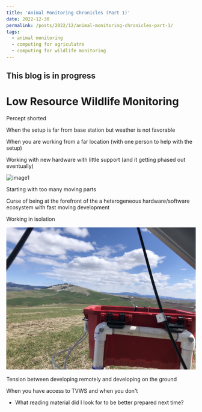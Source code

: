 ```yaml
---
title: 'Animal Monitoring Chronicles (Part 1)'
date: 2022-12-30
permalink: /posts/2022/12/animal-monitoring-chronicles-part-1/
tags:
  - animal monitoring
  - computing for agriculutre
  - computing for wildlife monitoring
---
```


This blog is in progress
--------------------------

Low Resource Wildlife Monitoring
======================

Percept shorted

When the setup is far from base station but weather is not favorable

When you are working from a far location (with one person to help with the setup)

Working with new hardware with little support (and it getting phased out eventually)

![image1](/files/edge-devices.jpg)

Starting with too many moving parts

Curse of being at the forefront of the a heterogeneous hardware/software ecosystem with fast moving development

Working in isolation

![image2](/files/edge-monitoring_view.jpg)

Tension between developing remotely and developing on the ground

When you have access to TVWS and when you don't 

- What reading material did I look for to be better prepared next time?

